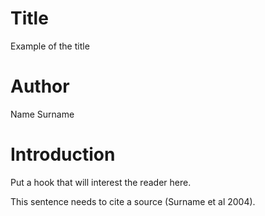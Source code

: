# Title
Example of the title

# Author
Name Surname

# Introduction
Put a hook that will interest the reader here.

This sentence needs to cite a source (Surname et al 2004).
